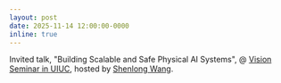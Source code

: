 ```yaml
---
layout: post
date: 2025-11-14 12:00:00-0000
inline: true
---
```


Invited talk, "Building Scalable and Safe Physical AI Systems", @ <a href="https://vision.cs.illinois.edu/vision_website/">Vision Seminar in UIUC</a>, hosted by <a href="https://shenlong.web.illinois.edu/">Shenlong Wang</a>.